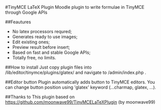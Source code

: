 #TinyMCE LaTeX Plugin
Moodle plugin to write formulae in TinyMCE through Google APIs

##Feautures
* No latex processors requred;
* Generates ready to use images;
* Edit existing ones;
* Preview result before insert;
* Based on fast and stable Google APIs;
* Totally free, no limits.

##How to install
Just copy plugin files into /lib/editor/tinymce/plugins/glatex/ and navigate to /admin/index.php .

##Editor button
Plugin automatically adds button to TinyMCE editors. You can change button position using 'glatex' keyword (...charmap, glatex, ...).

##Thanks to
This plugin based on https://github.com/moonwave99/TinyMCELaTeXPlugin (by moonwave99)
